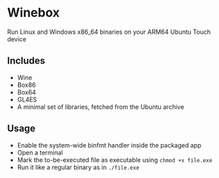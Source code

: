 # Winebox

Run Linux and Windows x86_64 binaries on your ARM64  Ubuntu Touch device



## Includes

- Wine
- Box86
- Box64
- GL4ES
- A minimal set of libraries, fetched from the Ubuntu archive



## Usage

- Enable the system-wide binfmt handler inside the packaged app
- Open a terminal
- Mark the to-be-executed file as executable using `chmod +x file.exe`
- Run it like a regular binary as in `./file.exe`

